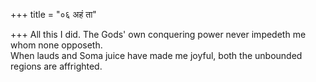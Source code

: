 +++
title = "०६ अहं ता"

+++
All this I did. The Gods' own conquering power never impedeth me whom none opposeth.  
     When lauds and Soma juice have made me joyful, both the unbounded regions are affrighted.